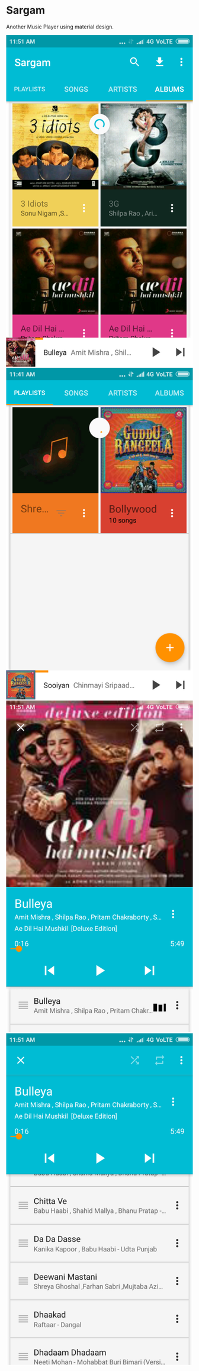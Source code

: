 # Sargam

Another Music Player using material design. 

![Screenshot 1](https://github.com/puru-anshu/sargam/blob/master/screenshots/sargam1.png)
![Screenshot 2](https://github.com/puru-anshu/sargam/blob/master/screenshots/sargam2.png)
![Screenshot 3](https://github.com/puru-anshu/sargam/blob/master/screenshots/sargam3.png)
![Screenshot 4](https://github.com/puru-anshu/sargam/blob/master/screenshots/sargam4.png)
